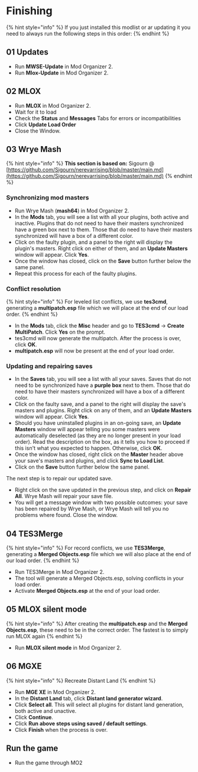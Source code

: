 # Finishing

{% hint style="info" %}
If you just installed this modlist or ar updating it you need to always run the following steps in this order:
{% endhint %}

## 01 Updates

* Run **MWSE-Update** in Mod Organizer 2.
* Run **Mlox-Update** in Mod Organizer 2.

## 02 MLOX

* Run **MLOX** in Mod Organizer 2.
* Wait for it to load
* Check the **Status** and **Messages** Tabs for errors or incompatibilities
* Click **Update Load Order**
* Close the Window.

## 03 Wrye Mash

{% hint style="info" %}
**This section is based on:** Sigourn @ [https://github.com/Sigourn/nerevarrising/blob/master/main.md](https://github.com/Sigourn/nerevarrising/blob/master/main.md)
{% endhint %}

### Synchronizing mod masters

* Run Wrye Mash (**mash64**) in Mod Organizer 2.
* In the **Mods** tab, you will see a list with all your plugins, both active and inactive. Plugins that do not need to have their masters synchronized have a green box next to them. Those that do need to have their masters synchronized will have a box of a different color.
* Click on the faulty plugin, and a panel to the right will display the plugin's masters. Right click on either of them, and an **Update Masters** window will appear. Click **Yes**.
* Once the window has closed, click on the **Save** button further below the same panel.
* Repeat this process for each of the faulty plugins.

### Conflict resolution

{% hint style="info" %}
For leveled list conflicts, we use **tes3cmd**, generating a **multipatch.esp** file which we will place at the end of our load order.
{% endhint %}

* In the **Mods** tab, click the **Misc** header and go to **TES3cmd** -> **Create MultiPatch**. Click **Yes** on the prompt.
* tes3cmd will now generate the multipatch. After the process is over, click **OK**.
* **multipatch.esp** will now be present at the end of your load order.

### Updating and repairing saves

* In the **Saves** tab, you will see a list with all your saves. Saves that do not need to be synchronized have a **purple box** next to them. Those that do need to have their masters synchronized will have a box of a different color.
* Click on the faulty save, and a panel to the right will display the save's masters and plugins. Right click on any of them, and an **Update Masters** window will appear. Click **Yes**.
* Should you have uninstalled plugins in an on-going save, an **Update Masters** window will appear telling you some masters were automatically deselected (as they are no longer present in your load order). Read the description on the box, as it tells you how to proceed if this isn't what you expected to happen. Otherwise, click **OK**.
* Once the window has closed, right click on the **Master** header above your save's masters and plugins, and click **Sync to Load List**.
* Click on the **Save** button further below the same panel.

The next step is to repair our updated save.

* Right click on the save updated in the previous step, and click on **Repair All**. Wrye Mash will repair your save file.
* You will get a message window with two possible outcomes: your save has been repaired by Wrye Mash, or Wrye Mash will tell you no problems where found. Close the window.

## 04 TES3Merge

{% hint style="info" %}
For record conflicts, we use **TES3Merge**, generating a **Merged Objects.esp** file which we will also place at the end of our load order.
{% endhint %}

* Run TES3Merge in Mod Organizer 2.
* The tool will generate a Merged Objects.esp, solving conflicts in your load order.
* Activate **Merged Objects.esp** at the end of your load order.

## 05 MLOX silent mode

{% hint style="info" %}
After creating the **multipatch.esp** and the **Merged Objects.esp**, these need to be in the correct order. The fastest is to simply run MLOX again
{% endhint %}

* Run **MLOX silent mode** in Mod Organizer 2.

## 06 MGXE

{% hint style="info" %}
Recreate Distant Land
{% endhint %}

* Run **MGE XE** in Mod Organizer 2.
* In the **Distant Land** tab, click **Distant land generator wizard**.
* Click **Select all**. This will select all plugins for distant land generation, both active and unactive.
* Click **Continue**.
* Click **Run above steps using saved / default settings**.
* Click **Finish** when the process is over.

## Run the game

* Run the game through MO2
